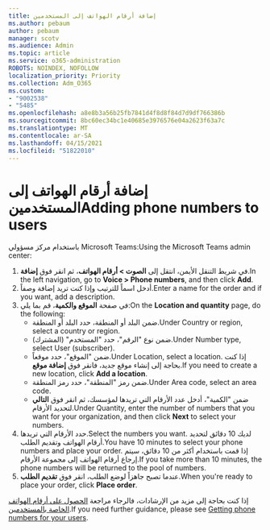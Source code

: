```yaml
---
title: إضافة أرقام الهواتف إلى المستخدمين
ms.author: pebaum
author: pebaum
manager: scotv
ms.audience: Admin
ms.topic: article
ms.service: o365-administration
ROBOTS: NOINDEX, NOFOLLOW
localization_priority: Priority
ms.collection: Adm_O365
ms.custom:
- "9002538"
- "5485"
ms.openlocfilehash: a8e8b3a56b25fb7841d4f8d8f84d7d9df766386b
ms.sourcegitcommit: 8bc60ec34bc1e40685e3976576e04a2623f63a7c
ms.translationtype: MT
ms.contentlocale: ar-SA
ms.lasthandoff: 04/15/2021
ms.locfileid: "51822010"
---
```

# <a name="adding-phone-numbers-to-users"></a><span data-ttu-id="5eb7a-102">إضافة أرقام الهواتف إلى المستخدمين</span><span class="sxs-lookup"><span data-stu-id="5eb7a-102">Adding phone numbers to users</span></span>

<span data-ttu-id="5eb7a-103">باستخدام مركز مسؤولي Microsoft Teams:</span><span class="sxs-lookup"><span data-stu-id="5eb7a-103">Using the Microsoft Teams admin center:</span></span>

1. <span data-ttu-id="5eb7a-104">في شريط التنقل الأيمن، انتقل إلى **الصوت > أرقام الهواتف**، ثم انقر فوق **إضافة**.</span><span class="sxs-lookup"><span data-stu-id="5eb7a-104">In the left navigation, go to **Voice > Phone numbers**, and then click **Add**.</span></span>
2. <span data-ttu-id="5eb7a-105">أدخل اسماً للترتيب وإذا كنت تريد إضافة وصفاً.</span><span class="sxs-lookup"><span data-stu-id="5eb7a-105">Enter a name for the order and if you want, add a description.</span></span>
3. <span data-ttu-id="5eb7a-106">في صفحة **الموقع والكمية**، قم بما يلي:</span><span class="sxs-lookup"><span data-stu-id="5eb7a-106">On the **Location and quantity** page, do the following:</span></span>
    - <span data-ttu-id="5eb7a-107">ضمن البلد أو المنطقة، حدد البلد أو المنطقة.</span><span class="sxs-lookup"><span data-stu-id="5eb7a-107">Under Country or region, select a country or region.</span></span>
    - <span data-ttu-id="5eb7a-108">ضمن نوع "الرقم"، حدد "المستخدم" (المشترك).</span><span class="sxs-lookup"><span data-stu-id="5eb7a-108">Under Number type, select User (subscriber).</span></span>
    - <span data-ttu-id="5eb7a-109">ضمن "الموقع"، حدد موقعاً.</span><span class="sxs-lookup"><span data-stu-id="5eb7a-109">Under Location, select a location.</span></span> <span data-ttu-id="5eb7a-110">إذا كنت بحاجة إلى إنشاء موقع جديد، فانقر فوق **إضافة موقع**.</span><span class="sxs-lookup"><span data-stu-id="5eb7a-110">If you need to create a new location, click **Add a location**.</span></span>
    - <span data-ttu-id="5eb7a-111">ضمن رمز "المنطقة"، حدد رمز المنطقة.</span><span class="sxs-lookup"><span data-stu-id="5eb7a-111">Under Area code, select an area code.</span></span>
    - <span data-ttu-id="5eb7a-112">ضمن "الكمية"، أدخل عدد الأرقام التي تريدها لمؤسسك، ثم انقر فوق **التالي** لتحديد الأرقام.</span><span class="sxs-lookup"><span data-stu-id="5eb7a-112">Under Quantity, enter the number of numbers that you want for your organization, and then click **Next** to select your numbers.</span></span>
4. <span data-ttu-id="5eb7a-113">حدد الأرقام التي تريدها.</span><span class="sxs-lookup"><span data-stu-id="5eb7a-113">Select the numbers you want.</span></span> <span data-ttu-id="5eb7a-114">لديك 10 دقائق لتحديد أرقام الهواتف وتقديم الطلب.</span><span class="sxs-lookup"><span data-stu-id="5eb7a-114">You have 10 minutes to select your phone numbers and place your order.</span></span> <span data-ttu-id="5eb7a-115">إذا قمت باستخدام أكثر من 10 دقائق، سيتم إرجاع أرقام الهواتف إلى مجموعة الأرقام.</span><span class="sxs-lookup"><span data-stu-id="5eb7a-115">If you take more than 10 minutes, the phone numbers will be returned to the pool of numbers.</span></span>
5. <span data-ttu-id="5eb7a-116">عندما تصبح جاهزاً لوضع الطلب، انقر فوق **تقديم الطلب**.</span><span class="sxs-lookup"><span data-stu-id="5eb7a-116">When you're ready to place your order, click **Place order**.</span></span>

<span data-ttu-id="5eb7a-117">إذا كنت بحاجة إلى مزيد من الإرشادات، فالرجاء مراجعة [الحصول على أرقام الهواتف الخاصة بالمستخدمين](https://docs.microsoft.com/microsoftteams/getting-phone-numbers-for-your-users).</span><span class="sxs-lookup"><span data-stu-id="5eb7a-117">If you need further guidance, please see [Getting phone numbers for your users](https://docs.microsoft.com/microsoftteams/getting-phone-numbers-for-your-users).</span></span>
